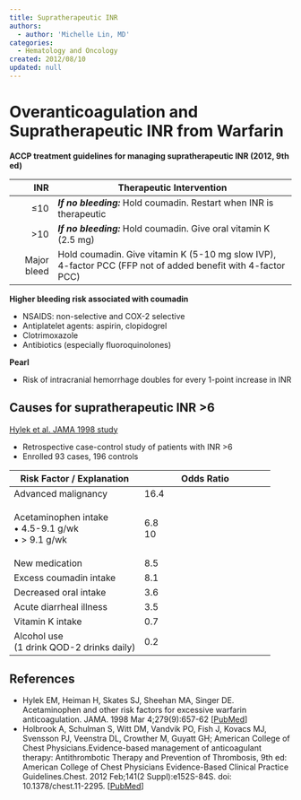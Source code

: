 ```yaml
---
title: Supratherapeutic INR
authors:
  - author: 'Michelle Lin, MD'
categories:
  - Hematology and Oncology
created: 2012/08/10
updated: null
---
```


# Overanticoagulation and Supratherapeutic INR from Warfarin

**ACCP treatment guidelines for managing supratherapeutic INR (2012, 9th ed)**

|         INR | Therapeutic Intervention                                                                                                                                                                                                                      |
| ----------: | --------------------------------------------------------------------------------------------------------------------------------------------------------------------------------------------------------------------------------------------- |
|      &le;10 | **_If no bleeding:_** Hold <span class="drug">coumadin</span>. Restart when INR is therapeutic                                                                                                                                                |
|      &gt;10 | **_If no bleeding:_** Hold <span class="drug">coumadin</span>. Give oral <span class="drug">vitamin K</span> (2.5 mg)                                                                                                                         |
| Major bleed | Hold <span class="drug">coumadin</span>. Give <span class="drug">vitamin K</span> (5-10 mg slow IVP), 4-factor <span class="drug">PCC</span> (<span class="drug">FFP</span> not of added benefit with 4-factor <span class="drug">PCC</span>) |

**Higher bleeding risk associated with coumadin**

- NSAIDS: non-selective and COX-2 selective
- Antiplatelet agents: <span class="drug">aspirin</span>, <span class="drug">clopidogrel</span>
- <span class="drug">Clotrimoxazole</span>
- Antibiotics (especially <span class="drug">fluoroquinolones</span>)

**Pearl**

- Risk of intracranial hemorrhage doubles for every 1-point increase in INR

## Causes for supratherapeutic INR >6

[Hylek et al. JAMA 1998 study](https://www.ncbi.nlm.nih.gov/pubmed/9496982)

- Retrospective case-control study of patients with INR >6
- Enrolled 93 cases, 196 controls

<table>
<colgroup>
<col width="50%" />
<col width="50%" />
</colgroup>
<thead>
<tr class="header">
<th><strong>Risk Factor / Explanation</strong></th>
<th><strong>Odds Ratio</strong></th>
</tr>
</thead>
<tbody>
<tr class="odd">
<td>Advanced malignancy</td>
<td>16.4</td>
</tr>
<tr class="even">
<td><strong></strong>
<p><span class="drug">Acetaminophen intake</span><br/> • 4.5-9.1 g/wk<br />
• &gt; 9.1 g/wk</p></td>
<td>6.8<br />
10<br /></td>
</tr>
<tr class="odd">
<td>New medication</td>
<td>8.5</td>
</tr>
<tr class="even">
<td>Excess <span class="drug">coumadin</span> intake</td>
<td>8.1</td>
</tr>
<tr class="odd">
<td>Decreased oral intake</td>
<td>3.6</td>
</tr>
<tr class="even">
<td>Acute diarrheal illness</td>
<td>3.5</td>
</tr>
<tr class="odd">
<td>Vitamin K intake</td>
<td>0.7</td>
</tr>
<tr class="even">
<td>Alcohol use<br />
(1 drink QOD-2 drinks daily)</td>
<td>0.2</td>
</tr>
</tbody>
</table>

## References

- Hylek EM, Heiman H, Skates SJ, Sheehan MA, Singer DE. Acetaminophen and other risk factors for excessive warfarin anticoagulation. JAMA. 1998 Mar 4;279(9):657-62 [[PubMed](https://www.ncbi.nlm.nih.gov/pubmed/9496982)]
- Holbrook A, Schulman S, Witt DM, Vandvik PO, Fish J, Kovacs MJ, Svensson PJ, Veenstra DL, Crowther M, Guyatt GH; American College of Chest Physicians.Evidence-based management of anticoagulant therapy: Antithrombotic Therapy and Prevention of Thrombosis, 9th ed: American College of Chest Physicians Evidence-Based Clinical Practice Guidelines.Chest. 2012 Feb;141(2 Suppl):e152S-84S. doi: 10.1378/chest.11-2295. [[PubMed](https://www.ncbi.nlm.nih.gov/pubmed/22315259)]
